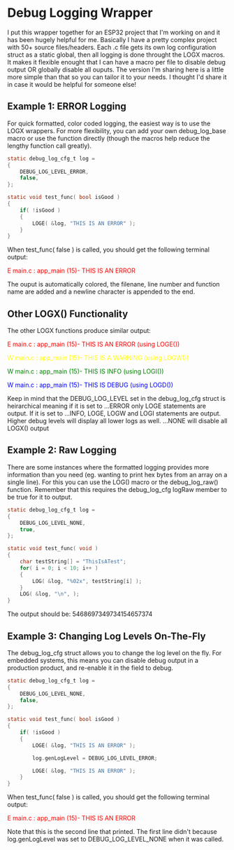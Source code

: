 # Debug Logging Wrapper
I put this wrapper together for an ESP32 project that I'm working on and it has been hugely helpful for me. Basically I have a pretty complex project with 50+ source files/headers. Each .c file gets its own log configuration struct as a static global, then all logging is done throught the LOGX macros. It makes it flexible enought that I can have a macro per file to disable debug output OR globally disable all ouputs. The version I'm sharing here is a little more simple than that so you can tailor it to your needs. I thought I'd share it in case it would be helpful for someone else!

## Example 1: ERROR Logging
For quick formatted, color coded logging, the easiest way is to use the LOGX wrappers. For more flexibility, you can add your own debug_log_base macro or use the function directly (though the macros help reduce the lengthy function call greatly).
```C
static debug_log_cfg_t log =
{
    DEBUG_LOG_LEVEL_ERROR,
    false,
};

static void test_func( bool isGood )
{
    if( !isGood )
    {
        LOGE( &log, "THIS IS AN ERROR" );
    }
}
```

When test_func( false ) is called, you should get the following terminal output:

<p style="color:red">E main.c : app_main (15)- THIS IS AN ERROR</p>

The ouput is automatically colored, the filenane, line number and function name are added and a newline character is appended to the end.


## Other LOGX() Functionality
The other LOGX functions produce similar output:

<p style="color:red">E main.c : app_main (15)- THIS IS AN ERROR (using LOGE())</p>
<p style="color:yellow">W main.c : app_main (15)- THIS IS A WARNING (using LOGW())</p>
<p style="color:green">W main.c : app_main (15)- THIS IS INFO (using LOGI())</p>
<p style="color:blue">W main.c : app_main (15)- THIS IS DEBUG (using LOGD())</p>

Keep in mind that the DEBUG_LOG_LEVEL set in the debug_log_cfg struct is heirarchical meaning if it is set to ...ERROR only LOGE statements are output. If it is set to ...INFO, LOGE, LOGW and LOGI statements are output. Higher debug levels will display all lower logs as well. ...NONE will disable all LOGX() output

## Example 2: Raw Logging
There are some instances where the formatted logging provides more information than you need (eg. wanting to print hex bytes from an array on a single line). For this you can use the LOG() macro or the debug_log_raw() function. Remember that this requires the debug_log_cfg logRaw member to be true for it to output.

```C
static debug_log_cfg_t log =
{
    DEBUG_LOG_LEVEL_NONE,
    true,
};

static void test_func( void )
{
    char testString[] = "ThisIsATest";
    for( i = 0; i < 10; i++ )
    {
        LOG( &log, "%02x", testString[i] );
    }
    LOG( &log, "\n", );
}
```

The output should be:
5468697349734154657374

## Example 3: Changing Log Levels On-The-Fly
The debug_log_cfg struct allows you to change the log level on the fly. For embedded systems, this means you can disable debug output in a production product, and re-enable it in the field to debug.

```C
static debug_log_cfg_t log =
{
    DEBUG_LOG_LEVEL_NONE,
    false,
};

static void test_func( bool isGood )
{
    if( !isGood )
    {
        LOGE( &log, "THIS IS AN ERROR" );

        log.genLogLevel = DEBUG_LOG_LEVEL_ERROR;

        LOGE( &log, "THIS IS AN ERROR" );
    }
}
```

When test_func( false ) is called, you should get the following terminal output:

<p style="color:red">E main.c : app_main (15)- THIS IS AN ERROR</p>

Note that this is the second line that printed. The first line didn't because log.genLogLevel was set to DEBUG_LOG_LEVEL_NONE when it was called.
